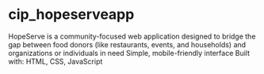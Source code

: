 # cip_hopeserveapp
HopeServe is a community-focused web application designed to bridge the gap between food donors (like restaurants, events, and households) and organizations or individuals in need  Simple, mobile-friendly interface  Built with: HTML, CSS, JavaScript 
